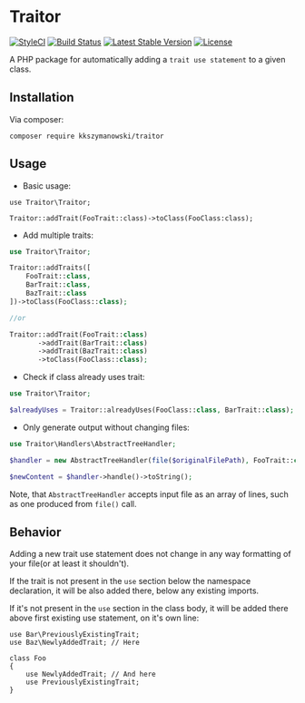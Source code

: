 # Traitor
[![StyleCI](https://styleci.io/repos/60994435/shield?style=flat)](https://styleci.io/repos/60994435)
[![Build Status](https://travis-ci.org/KKSzymanowski/Traitor.svg?branch=master)](https://travis-ci.org/KKSzymanowski/Traitor)
[![Latest Stable Version](https://poser.pugx.org/kkszymanowski/traitor/v/stable)](https://packagist.org/packages/kkszymanowski/traitor)
[![License](https://poser.pugx.org/kkszymanowski/traitor/license)](https://packagist.org/packages/kkszymanowski/traitor)

A PHP package for automatically adding a `trait use statement` to a given class.

## Installation
Via composer:
```
composer require kkszymanowski/traitor
```

## Usage
- Basic usage:
```
use Traitor\Traitor;

Traitor::addTrait(FooTrait::class)->toClass(FooClass:class);
```
- Add multiple traits:
```php
use Traitor\Traitor;

Traitor::addTraits([
    FooTrait::class,
    BarTrait::class,
    BazTrait::class
])->toClass(FooClass::class);

//or

Traitor::addTrait(FooTrait::class)
       ->addTrait(BarTrait::class)
       ->addTrait(BazTrait::class)
       ->toClass(FooClass::class);
```
- Check if class already uses trait:
```php
use Traitor\Traitor;

$alreadyUses = Traitor::alreadyUses(FooClass::class, BarTrait::class);
```
- Only generate output without changing files:
```php
use Traitor\Handlers\AbstractTreeHandler;

$handler = new AbstractTreeHandler(file($originalFilePath), FooTrait::class, BarClass::class);

$newContent = $handler->handle()->toString();
```
Note, that `AbstractTreeHandler` accepts input file as an array of lines, such as one produced from `file()` call.

## Behavior
Adding a new trait use statement does not change in any way formatting of your file(or at least it shouldn't).

If the trait is not present in the `use` section below the namespace declaration, it will be also added there, below any existing imports.

If it's not present in the `use` section in the class body, it will be added there above first existing use statement, on it's own line:
```
use Bar\PreviouslyExistingTrait;
use Baz\NewlyAddedTrait; // Here

class Foo
{
    use NewlyAddedTrait; // And here
    use PreviouslyExistingTrait;
}
```
